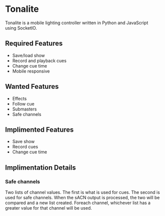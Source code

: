 # Tonalite

Tonalite is a mobile lighting controller written in Python and JavaScript using SocketIO.

## Required Features

- Save/load show
- Record and playback cues
- Change cue time
- Mobile responsive

## Wanted Features

- Effects
- Follow cue
- Submasters
- Safe channels

## Implimented Features

- Save show
- Record cues
- Change cue time

## Implimentation Details

### Safe channels

Two lists of channel values. The first is what is used for cues.
The second is used for safe channels.
When the sACN output is processed, the two will be compared and a new list created.
Foreach channel, whichever list has a greater value for that channel will be used.
